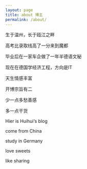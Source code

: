```yaml
---
layout: page
title: about 博主
permalink: /about/
---
```

 生于温州，长于瓯江之畔

 高考比录取线高了一分来到魔都

 毕业后在一家车企做了一年半德语文秘

 现在在德国学经济工程，方向是IT

 天生情感丰富
 
 开博宗旨有二

 少一点多愁善感

 多一点干货

 Hier is Huihui‘s blog

 come from China

 study in Germany

 love sweets 

 like sharing

 





 


 


